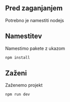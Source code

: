 ## Pred zaganjanjem
Potrebno je namestiti nodejs

## Namestitev
Namestimo pakete z ukazom
```bash
npm install
```

## Zaženi
Zaženemo projekt
```bash
npm run dev
```